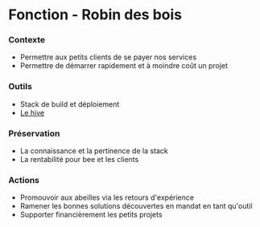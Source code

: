 # Fonction - Robin des bois
### Contexte
- Permettre aux petits clients de se payer nos services 
- Permettre de démarrer rapidement et à moindre coût un projet
### Outils
- Stack de build et déploiement
- [Le hive](./contribuer_au_hive.md)
### Préservation
- La connaissance et la pertinence de la stack
- La rentabilité pour bee et les clients
### Actions
- Promouvoir aux abeilles via les retours d'expérience
- Ramener les bonnes solutions découvertes en mandat en tant qu'outil
- Supporter financièrement les petits projets
